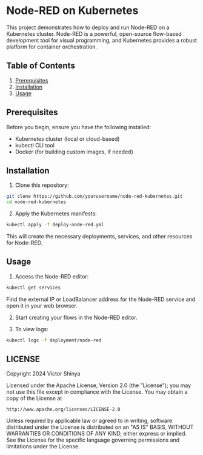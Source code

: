 # Node-RED on Kubernetes

This project demonstrates how to deploy and run Node-RED on a Kubernetes cluster. Node-RED is a powerful, open-source flow-based development tool for visual programming, and Kubernetes provides a robust platform for container orchestration.

## Table of Contents

1. [Prerequisites](#prerequisites)
2. [Installation](#installation)
3. [Usage](#usage)
## Prerequisites

Before you begin, ensure you have the following installed:

- Kubernetes cluster (local or cloud-based)
- kubectl CLI tool
- Docker (for building custom images, if needed)

## Installation

1. Clone this repository:

```bash
git clone https://github.com/yourusername/node-red-kubernetes.git
cd node-red-kubernetes
```

2. Apply the Kubernetes manifests:

```bash
kubectl apply -f deploy-node-red.yml
```

This will create the necessary deployments, services, and other resources for Node-RED.

## Usage

1. Access the Node-RED editor:

```bash
kubectl get services
```

Find the external IP or LoadBalancer address for the Node-RED service and open it in your web browser.

2. Start creating your flows in the Node-RED editor.

3. To view logs:

```bash 
kubectl logs -f deployment/node-red
```

## LICENSE

Copyright 2024 Victor Shinya

Licensed under the Apache License, Version 2.0 (the "License");
you may not use this file except in compliance with the License.
You may obtain a copy of the License at

    http://www.apache.org/licenses/LICENSE-2.0

Unless required by applicable law or agreed to in writing, software
distributed under the License is distributed on an "AS IS" BASIS,
WITHOUT WARRANTIES OR CONDITIONS OF ANY KIND, either express or implied.
See the License for the specific language governing permissions and
limitations under the License.